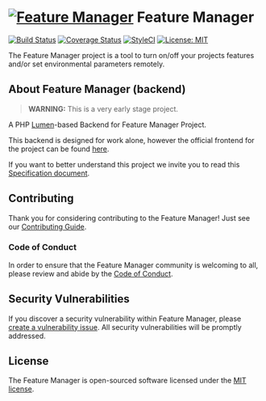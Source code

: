 # [![Feature Manager](https://cdn.rawgit.com/FeatureManager/arts/4a6b38eb/feature-toggle%4025.png)](https://github.com/FeatureManager/backend) Feature Manager

[![Build Status](https://travis-ci.org/FeatureManager/backend.svg?branch=master)](https://travis-ci.org/FeatureManager/backend) [![Coverage Status](https://coveralls.io/repos/github/FeatureManager/backend/badge.svg?branch=master)](https://coveralls.io/github/FeatureManager/backend?branch=master) [![StyleCI](https://github.styleci.io/repos/135836665/shield?branch=master&style=flat)](https://github.styleci.io/repos/135836665) [![License: MIT](https://img.shields.io/badge/License-MIT-428f7e.svg)](https://opensource.org/licenses/MIT)

The Feature Manager project is a tool to turn on/off your projects features and/or set environmental parameters remotely.

## About Feature Manager (backend)

> **WARNING:** This is a very early stage project.

A PHP [Lumen](https://lumen.laravel.com)-based Backend for Feature Manager Project.

This backend is designed for work alone, however the official frontend for the project can be found [here](https://github.com/FeatureManager/frontend).

If you want to better understand this project we invite you to read this [Specification document](SPECIFICATION.md).

## Contributing

Thank you for considering contributing to the Feature Manager! Just see our [Contributing Guide](CONTRIBUTING.md).

### Code of Conduct

In order to ensure that the Feature Manager community is welcoming to all, please review and abide by the [Code of Conduct](CODE_OF_CONDUCT.md).

## Security Vulnerabilities

If you discover a security vulnerability within Feature Manager, please [create a vulnerability issue](https://github.com/FeatureManager/backend/issues/new?labels=security%20vulnerabilities). All security vulnerabilities will be promptly addressed.

## License

The Feature Manager is open-sourced software licensed under the [MIT license](https://opensource.org/licenses/MIT).
